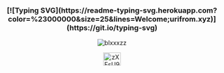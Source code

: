<h3 align="center">[![Typing SVG](https://readme-typing-svg.herokuapp.com?color=%23000000&size=25&lines=Welcome;urifrom.xyz)](https://git.io/typing-svg)</h3>

<p align="center"> <img src="https://komarev.com/ghpvc/?username=blxxxzz&label=Profile%20views&color=0e75b6&style=flat" alt="blxxxzz" /> </p>

<p align="center">
<a href="https://discord.gg/zXFsU935HD" target="blank"><img align="center" src="https://cdn.jsdelivr.net/npm/simple-icons@v3/icons/discord.svg" alt="zXFsU935HD" height="30" width="40" /></a>
</p>
